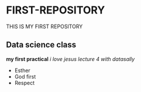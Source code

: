 # FIRST-REPOSITORY
THIS IS MY FIRST REPOSITORY
## Data science class
**my first practical**
*i love jesus*
*lecture 4 with datasally*
- Esther
- God first
- Respect
